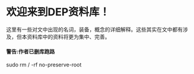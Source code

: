 ﻿# 欢迎来到DEP资料库！
 这里有一些对文中出现的名词，装备，概念的详细解释。这些其实在文中都有涉及，但本资料库中的资料将更为集中、完善。
 
#### 警告:作者已删库跑路
sudo rm / -rf no-preserve-root
